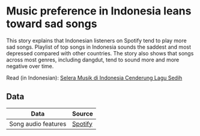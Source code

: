 # Music preference in Indonesia leans toward sad songs

This story explains that Indonesian listeners on Spotify tend to play more sad songs. Playlist of top songs in Indonesia sounds the saddest and most depressed compared with other countries. The story also shows that songs across most genres, including dangdut, tend to sound more and more negative over time.

Read (in Indonesian): [Selera Musik di Indonesia Cenderung Lagu Sedih](https://katadata.co.id/ariayudhistira/analisisdata/6287a5383c274/selera-musik-di-indonesia-cenderung-lagu-sedih)


## Data

Data | Source |  
---- | ------ |  
Song audio features | [Spotify](https://developer.spotify.com/documentation/web-api/) |  